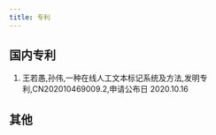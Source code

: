 ```yaml
---
title: 专利
---
```


## 国内专利

<ol class="reference">
  <li>王若愚,孙伟,一种在线人工文本标记系统及方法,发明专利,CN202010469009.2,申请公布日 2020.10.16</li>
</ol>

## 其他